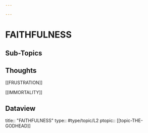 ```yaml
---

---
```

# FAITHFULNESS
## Sub-Topics


## Thoughts

[[FRUSTRATION]]

[[IMMORTALITY]]

## Dataview
title:: "FAITHFULNESS"
type:: #type/topic/L2 
ptopic:: [[topic-THE-GODHEAD]]